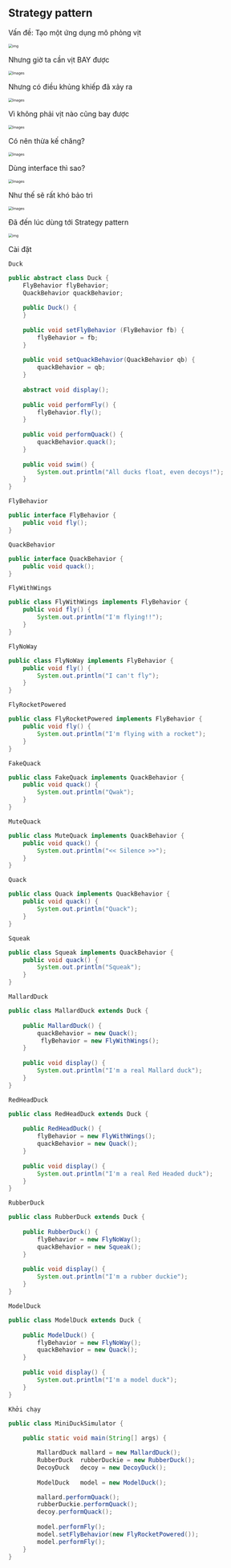 ## Strategy pattern

Vấn đề: Tạo một ứng dụng mô phỏng vịt

<img src="https://learning.oreilly.com/library/view/head-first-design/9781492077992/assets/f0002-01.png" alt="img" style="zoom: 50%;" />

Nhưng giờ ta cần vịt BAY được

<img src="https://learning.oreilly.com/library/view/head-first-design/9781492077992/assets/f0003-01.png" alt="Images" style="zoom:50%;" />

Nhưng có điều khủng khiếp đã xảy ra

<img src="https://learning.oreilly.com/library/view/head-first-design/9781492077992/assets/f0004-01.png" alt="Images" style="zoom:50%;" />

Vì không phải vịt nào cũng bay được

<img src="https://learning.oreilly.com/library/view/head-first-design/9781492077992/assets/f0004-03.png" alt="Images" style="zoom:50%;" />

Có nên thừa kế chăng?

<img src="https://learning.oreilly.com/library/view/head-first-design/9781492077992/assets/f0005-01.png" alt="Images" style="zoom:50%;" />

Dùng interface thì sao?

<img src="https://learning.oreilly.com/library/view/head-first-design/9781492077992/assets/f0006-01.png" alt="Images" style="zoom:50%;" />

Như thế sẽ rất khó bảo trì

<img src="https://learning.oreilly.com/library/view/head-first-design/9781492077992/assets/f0007-01.png" alt="Images" style="zoom:50%;" />

Đã đến lúc dùng tới Strategy pattern

<img src="https://learning.oreilly.com/library/view/head-first-design/9781492077992/assets/f0022-01.png" alt="img" style="zoom: 50%;" />

Cài đặt

`Duck`

```java
public abstract class Duck {
	FlyBehavior flyBehavior;
	QuackBehavior quackBehavior;
 
	public Duck() {
	}
 
	public void setFlyBehavior (FlyBehavior fb) {
		flyBehavior = fb;
	}
 
	public void setQuackBehavior(QuackBehavior qb) {
		quackBehavior = qb;
	}
 
	abstract void display();
 
	public void performFly() {
		flyBehavior.fly();
	}
 
	public void performQuack() {
		quackBehavior.quack();
	}
    
 	public void swim() {
		System.out.println("All ducks float, even decoys!");
	}
}
```

`FlyBehavior`

```java
public interface FlyBehavior {
	public void fly();
}
```

`QuackBehavior`

```java
public interface QuackBehavior {
	public void quack();
}
```

`FlyWithWings`

```java
public class FlyWithWings implements FlyBehavior {
	public void fly() {
		System.out.println("I'm flying!!");
	}
}
```

`FlyNoWay`

```java
public class FlyNoWay implements FlyBehavior {
	public void fly() {
		System.out.println("I can't fly");
	}
}
```

`FlyRocketPowered`

```java
public class FlyRocketPowered implements FlyBehavior {
	public void fly() {
		System.out.println("I'm flying with a rocket");
	}
}
```

`FakeQuack`

```java
public class FakeQuack implements QuackBehavior {
	public void quack() {
		System.out.println("Qwak");
	}
}
```

`MuteQuack`

```java
public class MuteQuack implements QuackBehavior {
	public void quack() {
		System.out.println("<< Silence >>");
	}
}
```

`Quack`

```java
public class Quack implements QuackBehavior {
	public void quack() {
		System.out.println("Quack");
	}
}
```

`Squeak`

```java
public class Squeak implements QuackBehavior {
	public void quack() {
		System.out.println("Squeak");
	}
}
```

`MallardDuck`

```java
public class MallardDuck extends Duck {
 	
    public MallardDuck() {
 		quackBehavior = new Quack();
         flyBehavior = new FlyWithWings();
	}
 
	public void display() {
		System.out.println("I'm a real Mallard duck");
	}
}
```

`RedHeadDuck`

```java
public class RedHeadDuck extends Duck {
 
	public RedHeadDuck() {
		flyBehavior = new FlyWithWings();
		quackBehavior = new Quack();
	}
 
	public void display() {
		System.out.println("I'm a real Red Headed duck");
	}
}
```

`RubberDuck`

```java
public class RubberDuck extends Duck {
    
	public RubberDuck() {
		flyBehavior = new FlyNoWay();
		quackBehavior = new Squeak();
	}
    
	public void display() {
		System.out.println("I'm a rubber duckie");
	}
}
```

`ModelDuck`

```java
public class ModelDuck extends Duck {
    
	public ModelDuck() {
		flyBehavior = new FlyNoWay();
		quackBehavior = new Quack();
	}
    
	public void display() {
		System.out.println("I'm a model duck");
	}
}
```

`Khởi chạy`

```java
public class MiniDuckSimulator {
 
	public static void main(String[] args) {

		MallardDuck	mallard = new MallardDuck();
		RubberDuck	rubberDuckie = new RubberDuck();
		DecoyDuck	decoy = new DecoyDuck();
 
		ModelDuck	model = new ModelDuck();

		mallard.performQuack();
		rubberDuckie.performQuack();
		decoy.performQuack();
   
		model.performFly();	
		model.setFlyBehavior(new FlyRocketPowered());
		model.performFly();
	}
}
```

